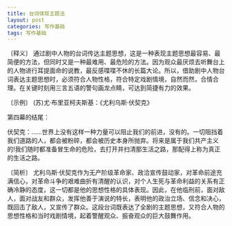 ```yaml
---
title: 台词体现主题法
layout: post
categories: 写作基础
tags: 写作基础
---
```


〔释义〕 通过剧中人物的台词传达主题思想，这是一种表现主题思想最容易、最简便的方法，但同时又是一种最难用、最危险的方法。因为观众最厌烦去听舞台上的人物进行耳提面命的说教，最反感喋喋不休的长篇大论。所以，借助剧中人物台词表达主题思想时，必须符合人物性格，符合特定戏剧情境，自然而然，合情合理。在关键时刻用三言五语的警句画龙点睛，可达到简捷有力的效果。

〔示例〕 (苏)尤·布里亚柯夫斯基：《尤利乌斯·伏契克》

第四幕的结尾：

伏契克：……世界上没有这样一种力量可以阻止我们的前进，没有的。一切阻挡着我们道路的人，都会被粉碎，都会被历史本身所抛弃。将来是属于我们共产主义的!我们随时都准备冒生命的危险，去打开并扫清那生活之路，那配得上称为真正的生活之路。

〔简析〕 尤利乌斯·伏契克作为无产阶级革命家、政洽宣传鼓动家，对革命前途充满信心，对革命斗争的艰难曲折有清醒的认识，对个人生死与革命利益的关系有正确冷静的态度，这一切都是他的思想性格的具体表现。因此，在他临刑前，面对敌人，面对战友和群众，发挥他善于演说的特长，表明他的政治立场、信念和决心，既回击了敌人，又宣传了群众。这段台词既表达了全剧的主题思想，又符合人物的思想性格和当时戏剧情境，起着警醒观众、振奋观众的巨大鼓舞作用。 